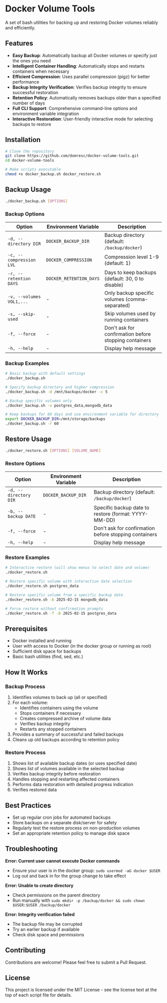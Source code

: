 # Docker Volume Tools

A set of bash utilities for backing up and restoring Docker volumes reliably and efficiently.

## Features

- **Easy Backup**: Automatically backup all Docker volumes or specify just the ones you need
- **Intelligent Container Handling**: Automatically stops and restarts containers when necessary
- **Efficient Compression**: Uses parallel compression (pigz) for better performance
- **Backup Integrity Verification**: Verifies backup integrity to ensure successful restoration
- **Retention Policy**: Automatically removes backups older than a specified number of days
- **Full CLI Support**: Comprehensive command-line options and environment variable integration
- **Interactive Restoration**: User-friendly interactive mode for selecting backups to restore

## Installation

```bash
# Clone the repository
git clone https://github.com/domresc/docker-volume-tools.git
cd docker-volume-tools

# Make scripts executable
chmod +x docker_backup.sh docker_restore.sh
```

## Backup Usage

```bash
./docker_backup.sh [OPTIONS]
```

### Backup Options

| Option | Environment Variable | Description |
|--------|----------------------|-------------|
| `-d, --directory DIR` | `DOCKER_BACKUP_DIR` | Backup directory (default: `/backup/docker`) |
| `-c, --compression LVL` | `DOCKER_COMPRESSION` | Compression level 1-9 (default: 1) |
| `-r, --retention DAYS` | `DOCKER_RETENTION_DAYS` | Days to keep backups (default: 30, 0 to disable) |
| `-v, --volumes VOL1,...` | - | Only backup specific volumes (comma-separated) |
| `-s, --skip-used` | - | Skip volumes used by running containers |
| `-f, --force` | - | Don't ask for confirmation before stopping containers |
| `-h, --help` | - | Display help message |

### Backup Examples

```bash
# Basic backup with default settings
./docker_backup.sh

# Specify backup directory and higher compression
./docker_backup.sh -d /mnt/backups/docker -c 5

# Backup specific volumes only
./docker_backup.sh -v postgres_data,mongodb_data

# Keep backups for 60 days and use environment variable for directory
export DOCKER_BACKUP_DIR=/mnt/storage/backups
./docker_backup.sh -r 60
```

## Restore Usage

```bash
./docker_restore.sh [OPTIONS] [VOLUME_NAME]
```

### Restore Options

| Option | Environment Variable | Description |
|--------|----------------------|-------------|
| `-d, --directory DIR` | `DOCKER_BACKUP_DIR` | Backup directory (default: `/backup/docker`) |
| `-b, --backup DATE` | - | Specific backup date to restore (format: YYYY-MM-DD) |
| `-f, --force` | - | Don't ask for confirmation before stopping containers |
| `-h, --help` | - | Display help message |

### Restore Examples

```bash
# Interactive restore (will show menus to select date and volume)
./docker_restore.sh

# Restore specific volume with interactive date selection
./docker_restore.sh postgres_data

# Restore specific volume from a specific backup date
./docker_restore.sh -b 2025-02-15 mongodb_data

# Force restore without confirmation prompts
./docker_restore.sh -f -b 2025-02-15 postgres_data
```

## Prerequisites

- Docker installed and running
- User with access to Docker (in the docker group or running as root)
- Sufficient disk space for backups
- Basic bash utilities (find, sed, etc.)

## How It Works

### Backup Process

1. Identifies volumes to back up (all or specified)
2. For each volume:
   - Identifies containers using the volume
   - Stops containers if necessary
   - Creates compressed archive of volume data
   - Verifies backup integrity
   - Restarts any stopped containers
3. Provides a summary of successful and failed backups
4. Cleans up old backups according to retention policy

### Restore Process

1. Shows list of available backup dates (or uses specified date)
2. Shows list of volumes available in the selected backup
3. Verifies backup integrity before restoration
4. Handles stopping and restarting affected containers
5. Performs data restoration with detailed progress indication
6. Verifies restored data

## Best Practices

- Set up regular cron jobs for automated backups
- Store backups on a separate disk/server for safety
- Regularly test the restore process on non-production volumes
- Set an appropriate retention policy to manage disk space

## Troubleshooting

**Error: Current user cannot execute Docker commands**
- Ensure your user is in the docker group: `sudo usermod -aG docker $USER`
- Log out and back in for the group change to take effect

**Error: Unable to create directory**
- Check permissions on the parent directory
- Run manually with `sudo mkdir -p /backup/docker && sudo chown $USER:$USER /backup/docker`

**Error: Integrity verification failed**
- The backup file may be corrupted
- Try an earlier backup if available
- Check disk space and permissions

## Contributing

Contributions are welcome! Please feel free to submit a Pull Request.

## License

This project is licensed under the MIT License - see the license text at the top of each script file for details.